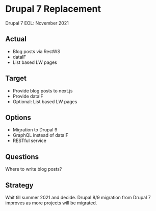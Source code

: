 Drupal 7 Replacement
====================

Drupal 7 EOL: November 2021

## Actual

* Blog posts via RestWS
* dataIF
* List based LW pages

## Target

* Provide blog posts to next.js
* Provide dataIF
* Optional: List based LW pages

## Options

* Migration to Drupal 9
* GraphQL instead of dataIF
* RESTful service

## Questions

Where to write blog posts?

## Strategy

Wait till summer 2021 and decide. Drupal 8/9 migration from Drupal 7 improves as more projects will be migrated.
